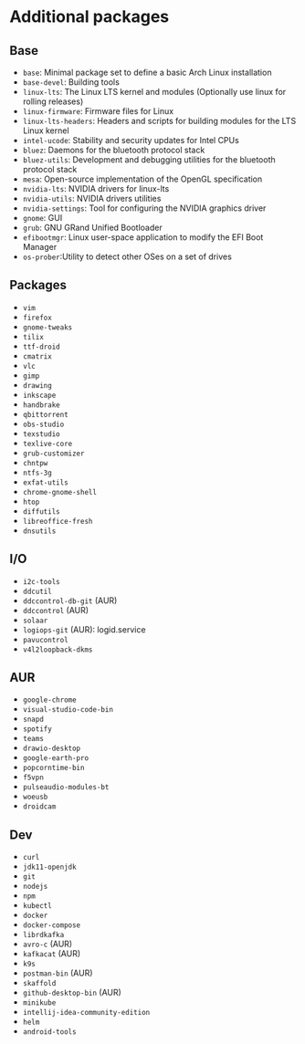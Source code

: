 # Additional packages

## Base

- `base`: Minimal package set to define a basic Arch Linux installation
- `base-devel`: Building tools
- `linux-lts`: The Linux LTS kernel and modules (Optionally use linux for rolling releases)
- `linux-firmware`: Firmware files for Linux
- `linux-lts-headers`: Headers and scripts for building modules for the LTS Linux kernel
- `intel-ucode`: Stability and security updates for Intel CPUs
- `bluez`: Daemons for the bluetooth protocol stack
- `bluez-utils`: Development and debugging utilities for the bluetooth protocol stack
- `mesa`: Open-source implementation of the OpenGL specification
- `nvidia-lts`: NVIDIA drivers for linux-lts
- `nvidia-utils`: NVIDIA drivers utilities
- `nvidia-settings`: Tool for configuring the NVIDIA graphics driver
- `gnome`: GUI
- `grub`: GNU GRand Unified Bootloader
- `efibootmgr`: Linux user-space application to modify the EFI Boot Manager
- `os-prober`:Utility to detect other OSes on a set of drives

## Packages

- `vim`
- `firefox`
- `gnome-tweaks`
- `tilix`
- `ttf-droid`
- `cmatrix`
- `vlc`
- `gimp`
- `drawing`
- `inkscape`
- `handbrake`
- `qbittorrent`
- `obs-studio`
- `texstudio`
- `texlive-core`
- `grub-customizer`
- `chntpw`
- `ntfs-3g`
- `exfat-utils`
- `chrome-gnome-shell`
- `htop`
- `diffutils`
- `libreoffice-fresh`
- `dnsutils`

## I/O

- `i2c-tools`
- `ddcutil`
- `ddccontrol-db-git` (AUR)
- `ddccontrol` (AUR)
- `solaar`
- `logiops-git` (AUR): logid.service
- `pavucontrol`
- `v4l2loopback-dkms`

## AUR

- `google-chrome`
- `visual-studio-code-bin`
- `snapd`
- `spotify`
- `teams`
- `drawio-desktop`
- `google-earth-pro`
- `popcorntime-bin`
- `f5vpn`
- `pulseaudio-modules-bt`
- `woeusb`
- `droidcam`

## Dev

- `curl`
- `jdk11-openjdk`
- `git`
- `nodejs`
- `npm`
- `kubectl`
- `docker`
- `docker-compose`
- `librdkafka`
- `avro-c` (AUR)
- `kafkacat` (AUR)
- `k9s`
- `postman-bin` (AUR)
- `skaffold`
- `github-desktop-bin` (AUR)
- `minikube`
- `intellij-idea-community-edition`
- `helm`
- `android-tools`

